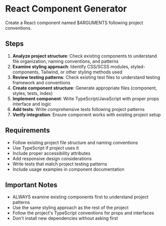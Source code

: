 # React Component Generator

Create a React component named $ARGUMENTS following project conventions.

## Steps

1. **Analyze project structure**: Check existing components to understand file organization, naming conventions, and patterns
2. **Examine styling approach**: Identify CSS/SCSS modules, styled-components, Tailwind, or other styling methods used
3. **Review testing patterns**: Check existing test files to understand testing framework and conventions
4. **Create component structure**: Generate appropriate files (component, styles, tests, index)
5. **Implement component**: Write TypeScript/JavaScript with proper props interface and logic
6. **Add tests**: Write comprehensive tests following project patterns
7. **Verify integration**: Ensure component works with existing project setup

## Requirements

- Follow existing project file structure and naming conventions
- Use TypeScript if project uses it
- Include proper accessibility attributes
- Add responsive design considerations
- Write tests that match project testing patterns
- Include usage examples in component documentation

## Important Notes

- ALWAYS examine existing components first to understand project patterns
- Use the same styling approach as the rest of the project
- Follow the project's TypeScript conventions for props and interfaces
- Don't install new dependencies without asking first